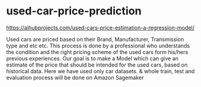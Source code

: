 # used-car-price-prediction
https://aihubprojects.com/used-cars-price-estimation-a-regression-model/

Used cars are priced based on their Brand, Manufacturer, Transmission type and etc etc. This process is done by a professional who understands the condition and the right pricing scheme of the used cars form his/hers previous experiences. Our goal is to make a Model which can give an estimate of the price that should be intended for the used cars, based on historical data. Here we have used only car datasets. & whole train, test and evaluation process will be done on Amazon Sagemaker
